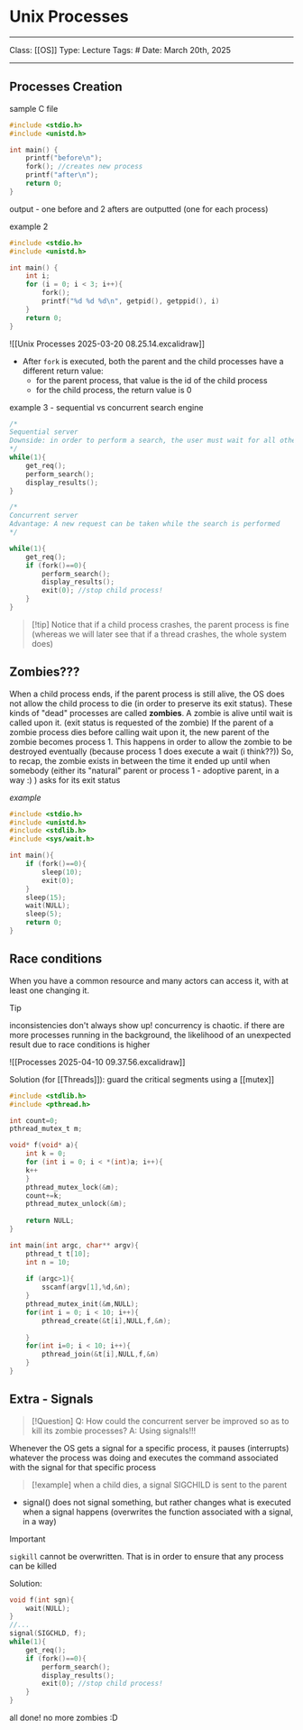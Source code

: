 # Unix Processes
___
Class: [[OS]]
Type: Lecture
Tags: # 
Date: March 20th, 2025
___

## Processes Creation
sample C file
```c
#include <stdio.h>
#include <unistd.h>

int main() {
	printf("before\n");
	fork(); //creates new process
	printf("after\n");
	return 0;
}

```
output - one before and 2 afters are outputted (one for each process)

example 2
```c
#include <stdio.h>
#include <unistd.h>

int main() {
	int i;
	for (i = 0; i < 3; i++){
		fork();
		printf("%d %d %d\n", getpid(), getppid(), i)
	}
	return 0;
}

```

![[Unix Processes 2025-03-20 08.25.14.excalidraw]]

- After `fork` is executed, both the parent and the child processes have a different return value: 
	- for the parent process, that value is the id of the child process
	- for the child process, the return value is 0

example 3 - sequential vs concurrent search engine 
```c
/*
Sequential server
Downside: in order to perform a search, the user must wait for all other processes to end
*/
while(1){
	get_req();
	perform_search();
	display_results();
}
```

```c
/*
Concurrent server
Advantage: A new request can be taken while the search is performed
*/

while(1){
	get_req();
	if (fork()==0){
		perform_search();
		display_results();
		exit(0); //stop child process!
	}
}
```

>[!tip] Notice that if a child process crashes, the parent process is fine (whereas we will later see that if a thread crashes, the whole system does)

## Zombies???
When a child process ends, if the parent process is still alive, the OS does not allow the child process to die (in order to preserve its exit status). These kinds of "dead" processes are called **zombies**. A zombie is alive until wait is called upon it. (exit status is requested of the zombie)
If the parent of a zombie process dies before calling wait upon it, the new parent of the zombie becomes process 1. This happens in order to allow the zombie to be destroyed eventually (because process 1 does execute a wait (i think??))
So, to recap, the zombie exists in between the time it ended up until when somebody (either its "natural" parent or process 1 - adoptive parent, in a way :) ) asks for its exit status 

*example*
```c
#include <stdio.h>
#include <unistd.h>
#include <stdlib.h>
#include <sys/wait.h>

int main(){
	if (fork()==0){
		sleep(10);
		exit(0);
	}
	sleep(15);
	wait(NULL);
	sleep(5);
	return 0;
}
```

## Race conditions
When you have a common resource and many actors can access it, with at least one changing it.

>[!tip]
>inconsistencies don't always show up! concurrency is chaotic. if there are more processes running in the background, the likelihood of an unexpected result due to race conditions is higher


![[Processes 2025-04-10 09.37.56.excalidraw]]


Solution (for [[Threads]]): guard the critical segments using a [[mutex]]

```c
#include <stdlib.h>
#include <pthread.h>

int count=0;
pthread_mutex_t m;

void* f(void* a){ 
	int k = 0;
	for (int i = 0; i < *(int)a; i++){
	k++
	}
	pthread_mutex_lock(&m);
	count+=k;
	pthread_mutex_unlock(&m);
	
	return NULL;
}

int main(int argc, char** argv){
	pthread_t t[10];
	int n = 10;
	
	if (argc>1){
		sscanf(argv[1],%d,&n);
	}
	pthread_mutex_init(&m,NULL);
	for(int i = 0; i < 10; i++){
		pthread_create(&t[i],NULL,f,&n);
		
	}
	for(int i=0; i < 10; i++){
		pthread_join(&t[i],NULL,f,&n)
	}
}


```

## Extra - Signals
>[!Question]
>Q: How could the concurrent server be improved so as to kill its zombie processes?
A: Using signals!!!

Whenever the OS gets a signal for a specific process, it pauses (interrupts) whatever the process was doing and executes the command associated with the signal for that specific process

>[!example] 
>when a child dies, a signal SIGCHILD is sent to the parent 

- signal() does not signal something, but rather changes what is executed when a signal happens (overwrites the function associated with a signal, in a way)
>[!important]
>`sigkill` cannot be overwritten. That is in order to ensure that any process can be killed

Solution:
```c
void f(int sgn){
	wait(NULL);
}
//...
signal(SIGCHLD, f); 
while(1){
	get_req();
	if (fork()==0){
		perform_search();
		display_results();
		exit(0); //stop child process!
	}
}

```
all done! no more zombies :D 
